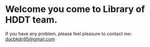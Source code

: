 # Welcome you come to Library of HDDT team.
If you have any problem, please feel pleasure to contact me: ducbkdn95@gmail.com
